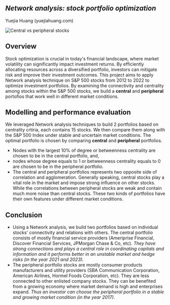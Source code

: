 
## _Network analysis: stock portfolio optimization_
Yuejia Huang (yuejiahuang.com)

![Central vs peripheral stocks](https://live.staticflickr.com/65535/53565389938_c784ea3d7a_o.png)

## Overview
Stock optimization is crucial in today's financial landscape, where market volatility can significantly impact investment returns. By efficiently allocating resources across a diversified portfolio, investors can mitigate risk and improve their investment outcomes.
This project aims to apply Network analysis technique on S&P 500 stocks from 2012 to 2022 to optimize investment portfolios. By examining the connectivity and centrality among stocks within the S&P 500 stocks, we build a **central** and **peripheral** portofios that work well in different market conditions.
## Modelling and performance evaluation
We leveraged Network analysis techniques to build 2 portfolios based on centrality crtiria, each contains 15 stocks. We then compare them along with the S&P 500 Index under stable and uncertain market conditions.
The optimal portfolio is chosen by comparing **central** and **peripheral** portfolios.
   * Nodes with the largest 10% of degree or betweenness centrality are chosen to be in the central portfolio, and,
   * nodes whose degree equals to 1 or betweenness centrality equals to 0 are chosen to be in the peripheral portfolio.
   * The central and peripheral portfolios represents two opposite side of correlation and agglomeration. Generally speaking, central stocks play a vital role in the market and impose strong influence on other stocks. While the correlations between peripheral stocks are weak and contain much more noise than central stocks. These two kinds of portfolios have their own features under different market conditions.

## Conclusion
* Using a Network analysis, we build two portfolios based on individual stocks' connectivity and relations with others. The central portfolio consists of mostly financial service providers (Ameriprise Financial, Discover Financial Services, JPMorgan Chase & Co, etc). *They have strong connections and plays a central role in coordinating capitals and information and it performs better in an unstable market and hedge risks (in the year 2021 and 2023).*
* The peripheral portfolio stocks are mostly consumer products manufacturers and utility providers (SBA Communication Corporation, American Airlines, Hormel Foods Corporation, etc). They are less connected to other enlisted company stocks. They can be benefited from a growing economy where market demand is high and enterprises expand. *Thus an investor can choose the peripheral portfolio in a stable and growing market condition (in the year 2017)*.

